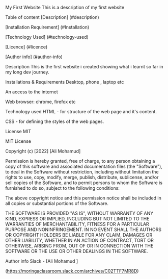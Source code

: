 My First Website
This is a description of my first website

Table of content
[Description] (#description)

[Installation Requirement] (#Installation)

[Technology Used] (#technology-used)

[Licence] (#licence)

[Author info] (#author-info)

Description
This is the first website i created showing what i learnt so far in my long dev journey.

Installations & Requirements
Desktop, phone , laptop etc

An access to the internet

Web browser: chrome, firefox etc

Technology used
HTML - for structure of the web page and it's content.

CSS - for defining the styles of the web pages.

License
MIT

MIT License

Copyright (c) [2022] [Ali Mohamud]

Permission is hereby granted, free of charge, to any person obtaining a copy of this software and associated documentation files (the "Software"), to deal in the Software without restriction, including without limitation the rights to use, copy, modify, merge, publish, distribute, sublicense, and/or sell copies of the Software, and to permit persons to whom the Software is furnished to do so, subject to the following conditions:

The above copyright notice and this permission notice shall be included in all copies or substantial portions of the Software.

THE SOFTWARE IS PROVIDED "AS IS", WITHOUT WARRANTY OF ANY KIND, EXPRESS OR IMPLIED, INCLUDING BUT NOT LIMITED TO THE WARRANTIES OF MERCHANTABILITY, FITNESS FOR A PARTICULAR PURPOSE AND NONINFRINGEMENT. IN NO EVENT SHALL THE AUTHORS OR COPYRIGHT HOLDERS BE LIABLE FOR ANY CLAIM, DAMAGES OR OTHER LIABILITY, WHETHER IN AN ACTION OF CONTRACT, TORT OR OTHERWISE, ARISING FROM, OUT OF OR IN CONNECTION WITH THE SOFTWARE OR THE USE OR OTHER DEALINGS IN THE SOFTWARE.

Author info
Slack - [Ali Mohamud ]

(https://moringaclassroom.slack.com/archives/C02TTF7MR8D)

